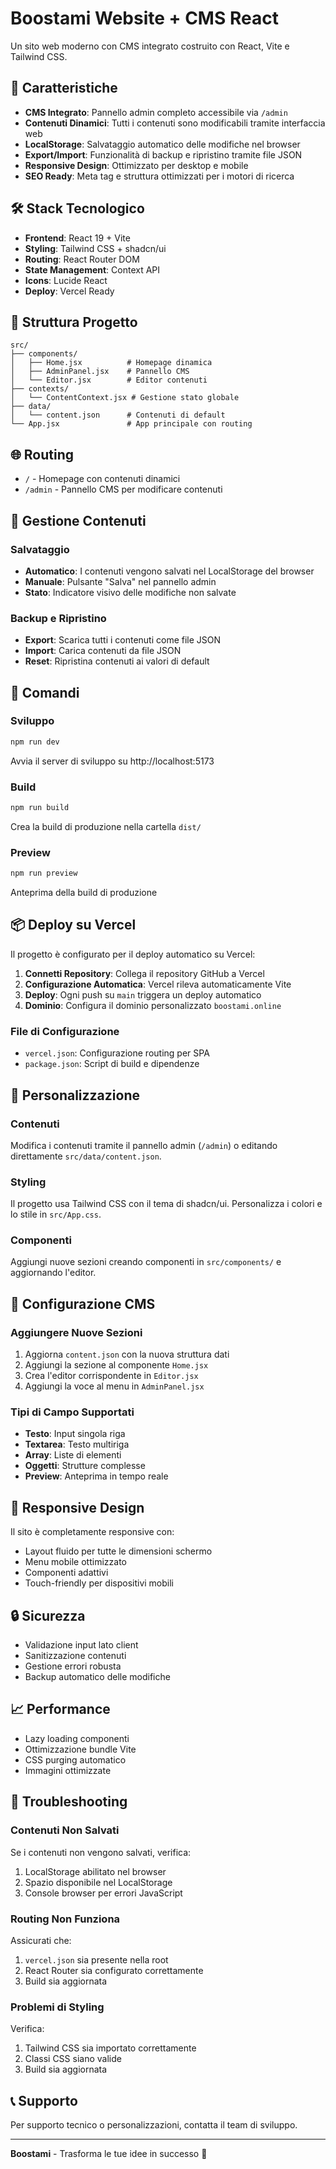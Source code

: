 # Boostami Website + CMS React

Un sito web moderno con CMS integrato costruito con React, Vite e Tailwind CSS.

## 🚀 Caratteristiche

- **CMS Integrato**: Pannello admin completo accessibile via `/admin`
- **Contenuti Dinamici**: Tutti i contenuti sono modificabili tramite interfaccia web
- **LocalStorage**: Salvataggio automatico delle modifiche nel browser
- **Export/Import**: Funzionalità di backup e ripristino tramite file JSON
- **Responsive Design**: Ottimizzato per desktop e mobile
- **SEO Ready**: Meta tag e struttura ottimizzati per i motori di ricerca

## 🛠️ Stack Tecnologico

- **Frontend**: React 19 + Vite
- **Styling**: Tailwind CSS + shadcn/ui
- **Routing**: React Router DOM
- **State Management**: Context API
- **Icons**: Lucide React
- **Deploy**: Vercel Ready

## 📁 Struttura Progetto

```
src/
├── components/
│   ├── Home.jsx          # Homepage dinamica
│   ├── AdminPanel.jsx    # Pannello CMS
│   └── Editor.jsx        # Editor contenuti
├── contexts/
│   └── ContentContext.jsx # Gestione stato globale
├── data/
│   └── content.json      # Contenuti di default
└── App.jsx               # App principale con routing
```

## 🌐 Routing

- `/` - Homepage con contenuti dinamici
- `/admin` - Pannello CMS per modificare contenuti

## 💾 Gestione Contenuti

### Salvataggio
- **Automatico**: I contenuti vengono salvati nel LocalStorage del browser
- **Manuale**: Pulsante "Salva" nel pannello admin
- **Stato**: Indicatore visivo delle modifiche non salvate

### Backup e Ripristino
- **Export**: Scarica tutti i contenuti come file JSON
- **Import**: Carica contenuti da file JSON
- **Reset**: Ripristina contenuti ai valori di default

## 🚀 Comandi

### Sviluppo
```bash
npm run dev
```
Avvia il server di sviluppo su http://localhost:5173

### Build
```bash
npm run build
```
Crea la build di produzione nella cartella `dist/`

### Preview
```bash
npm run preview
```
Anteprima della build di produzione

## 📦 Deploy su Vercel

Il progetto è configurato per il deploy automatico su Vercel:

1. **Connetti Repository**: Collega il repository GitHub a Vercel
2. **Configurazione Automatica**: Vercel rileva automaticamente Vite
3. **Deploy**: Ogni push su `main` triggera un deploy automatico
4. **Dominio**: Configura il dominio personalizzato `boostami.online`

### File di Configurazione

- `vercel.json`: Configurazione routing per SPA
- `package.json`: Script di build e dipendenze

## 🎨 Personalizzazione

### Contenuti
Modifica i contenuti tramite il pannello admin (`/admin`) o editando direttamente `src/data/content.json`.

### Styling
Il progetto usa Tailwind CSS con il tema di shadcn/ui. Personalizza i colori e lo stile in `src/App.css`.

### Componenti
Aggiungi nuove sezioni creando componenti in `src/components/` e aggiornando l'editor.

## 🔧 Configurazione CMS

### Aggiungere Nuove Sezioni
1. Aggiorna `content.json` con la nuova struttura dati
2. Aggiungi la sezione al componente `Home.jsx`
3. Crea l'editor corrispondente in `Editor.jsx`
4. Aggiungi la voce al menu in `AdminPanel.jsx`

### Tipi di Campo Supportati
- **Testo**: Input singola riga
- **Textarea**: Testo multiriga
- **Array**: Liste di elementi
- **Oggetti**: Strutture complesse
- **Preview**: Anteprima in tempo reale

## 📱 Responsive Design

Il sito è completamente responsive con:
- Layout fluido per tutte le dimensioni schermo
- Menu mobile ottimizzato
- Componenti adattivi
- Touch-friendly per dispositivi mobili

## 🔒 Sicurezza

- Validazione input lato client
- Sanitizzazione contenuti
- Gestione errori robusta
- Backup automatico delle modifiche

## 📈 Performance

- Lazy loading componenti
- Ottimizzazione bundle Vite
- CSS purging automatico
- Immagini ottimizzate

## 🐛 Troubleshooting

### Contenuti Non Salvati
Se i contenuti non vengono salvati, verifica:
1. LocalStorage abilitato nel browser
2. Spazio disponibile nel LocalStorage
3. Console browser per errori JavaScript

### Routing Non Funziona
Assicurati che:
1. `vercel.json` sia presente nella root
2. React Router sia configurato correttamente
3. Build sia aggiornata

### Problemi di Styling
Verifica:
1. Tailwind CSS sia importato correttamente
2. Classi CSS siano valide
3. Build sia aggiornata

## 📞 Supporto

Per supporto tecnico o personalizzazioni, contatta il team di sviluppo.

---

**Boostami** - Trasforma le tue idee in successo 🚀

